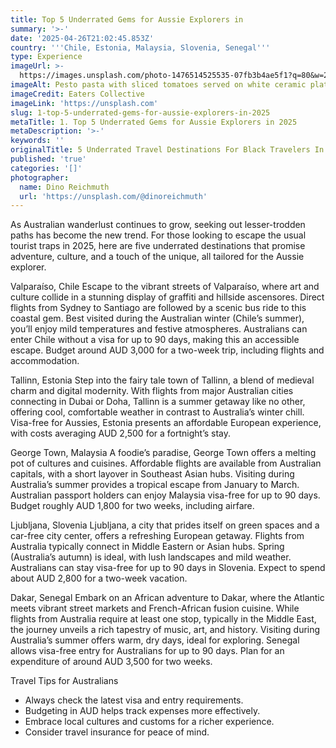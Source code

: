 ```yaml
---
title: Top 5 Underrated Gems for Aussie Explorers in
summary: '>-'
date: '2025-04-26T21:02:45.853Z'
country: '''Chile, Estonia, Malaysia, Slovenia, Senegal'''
type: Experience
imageUrl: >-
  https://images.unsplash.com/photo-1476514525535-07fb3b4ae5f1?q=80&w=2070&auto=format&fit=crop&ixlib=rb-4.0.3&ixid=M3wxMjA3fDB8MHxwaG90by1wYWdlfHx8fGVufDB8fHx8fA%3D%3D
imageAlt: Pesto pasta with sliced tomatoes served on white ceramic plate
imageCredit: Eaters Collective
imageLink: 'https://unsplash.com'
slug: 1-top-5-underrated-gems-for-aussie-explorers-in-2025
metaTitle: 1. Top 5 Underrated Gems for Aussie Explorers in 2025
metaDescription: '>-'
keywords: ''
originalTitle: 5 Underrated Travel Destinations For Black Travelers In 2025 - Travel Noire
published: 'true'
categories: '[]'
photographer:
  name: Dino Reichmuth
  url: 'https://unsplash.com/@dinoreichmuth'
---
```








As Australian wanderlust continues to grow, seeking out lesser-trodden paths has become the new trend. For those looking to escape the usual tourist traps in 2025, here are five underrated destinations that promise adventure, culture, and a touch of the unique, all tailored for the Aussie explorer.

Valparaíso, Chile
Escape to the vibrant streets of Valparaíso, where art and culture collide in a stunning display of graffiti and hillside ascensores. Direct flights from Sydney to Santiago are followed by a scenic bus ride to this coastal gem. Best visited during the Australian winter (Chile’s summer), you’ll enjoy mild temperatures and festive atmospheres. Australians can enter Chile without a visa for up to 90 days, making this an accessible escape. Budget around AUD 3,000 for a two-week trip, including flights and accommodation.

Tallinn, Estonia
Step into the fairy tale town of Tallinn, a blend of medieval charm and digital modernity. With flights from major Australian cities connecting in Dubai or Doha, Tallinn is a summer getaway like no other, offering cool, comfortable weather in contrast to Australia’s winter chill. Visa-free for Aussies, Estonia presents an affordable European experience, with costs averaging AUD 2,500 for a fortnight’s stay.

George Town, Malaysia
A foodie’s paradise, George Town offers a melting pot of cultures and cuisines. Affordable flights are available from Australian capitals, with a short layover in Southeast Asian hubs. Visiting during Australia’s summer provides a tropical escape from January to March. Australian passport holders can enjoy Malaysia visa-free for up to 90 days. Budget roughly AUD 1,800 for two weeks, including airfare.

Ljubljana, Slovenia
Ljubljana, a city that prides itself on green spaces and a car-free city center, offers a refreshing European getaway. Flights from Australia typically connect in Middle Eastern or Asian hubs. Spring (Australia’s autumn) is ideal, with lush landscapes and mild weather. Australians can stay visa-free for up to 90 days in Slovenia. Expect to spend about AUD 2,800 for a two-week vacation.

Dakar, Senegal
Embark on an African adventure to Dakar, where the Atlantic meets vibrant street markets and French-African fusion cuisine. While flights from Australia require at least one stop, typically in the Middle East, the journey unveils a rich tapestry of music, art, and history. Visiting during Australia’s summer offers warm, dry days, ideal for exploring. Senegal allows visa-free entry for Australians for up to 90 days. Plan for an expenditure of around AUD 3,500 for two weeks.

Travel Tips for Australians
- Always check the latest visa and entry requirements.
- Budgeting in AUD helps track expenses more effectively.
- Embrace local cultures and customs for a richer experience.
- Consider travel insurance for peace of mind.
